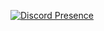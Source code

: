 [![Discord Presence](https://lanyard.cnrad.dev/api/921504197675991131)](https://discord.com/users/921504197675991131)

